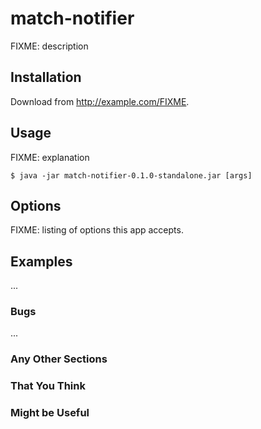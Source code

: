 # match-notifier

FIXME: description

## Installation

Download from http://example.com/FIXME.

## Usage

FIXME: explanation

    $ java -jar match-notifier-0.1.0-standalone.jar [args]

## Options

FIXME: listing of options this app accepts.

## Examples

...

### Bugs

...

### Any Other Sections
### That You Think
### Might be Useful


